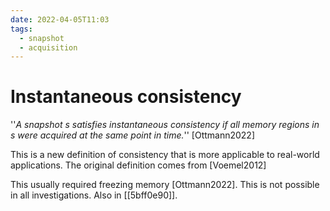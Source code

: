 ```yaml
---
date: 2022-04-05T11:03
tags:
  - snapshot
  - acquisition
---
```


# Instantaneous consistency

''*A snapshot s satisfies instantaneous consistency if all memory regions in s were acquired at the same point in time.*'' [Ottmann2022]

This is a new definition of consistency that is more applicable to real-world applications. The original definition comes from [Voemel2012]

This usually required freezing memory [Ottmann2022]. This is not possible in all investigations. Also in [[5bff0e90]].
